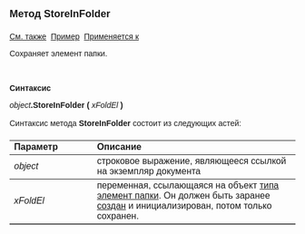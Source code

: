 <html>
<head>
<title>Документ\StoreInFolder</title>
</head>

<body>

<p><strong><font size="4" face="Arial">Метод StoreInFolder<br>
<br>
</font></strong><font face="Arial"><a href="../Functions/DocumentsCirculation/CreateFolderElement.html">
См. также</a>&nbsp; <u>Пример</u>&nbsp; <a href="../Asdoc.html">Применяется к</a></font></p>

<p class="label"><font face="Arial">Сохраняет элемент папки.</font></p>

<p class="label">&nbsp;</p>

<p class="label"><font face="Arial"><b>Синтаксис</b></font></p>

<p><font face="Arial"><em>object</em><strong>.StoreInFolder (</strong><em>
xFoldEl</em><strong> )</strong></font></p>

<p><font face="Arial">Синтаксис метода <strong>StoreInFolder</strong>
состоит из следующих астей:</font></p>

<table border="1" cellPadding="5" cols="2" frame="below" rules="rows">
<TBODY>
  <tr vAlign="top">
    <td class="label" width="29%"><font face="Arial"><b>Параметр</b></font></td>
    <td class="label" width="71%"><font face="Arial"><strong>Описание</strong></font></td>
  </tr>
  <tr>
    <td width="29%"><font face="Arial"><em>object</em></font></td>
    <td width="71%"><font face="Arial">строковое выражение, являющееся 
	ссылкой на экземпляр документа</font></td>
  </tr>
  <tr>
    <td width="29%"><font face="Arial"><em>xFoldEl</em></font></td>
    <td width="71%"><font face="Arial">переменная, ссылающаяся на 
	объект <a href="../AsFoldElement.html">типа элемент папки</a>. Он должен быть 
	заранее
      <a href="../Functions/DocumentsCirculation/CreateFolderElement.html">создан</a>
    и инициализирован, потом только сохранен.</font></td>
  </tr>
</table>
</body>
</html>
